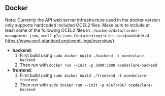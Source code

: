 ## Docker
Note: Currently the API web server infrastructure used in the docker version only supports hardcoded included OCEL2 files.
Make sure to include at least some of the following OCEL2 files in  `./backend/data/`: `order-management.json`, `ocel2-p2p.json`, `ContainerLogistics.json`(available at https://www.ocel-standard.org/event-logs/overview/).


- __backend__:
  1. First build using `sudo docker build ./backend -t ocedeclare-backend`
  2. Then run with `docker run --init -p 3000:3000 ocedeclare-backend`
- __frontend__:
  1. First build using `sudo docker build ./frontend -t ocedeclare-frontend`
  2. Then run with `sudo docker run --init -p 4567:4567 ocedeclare-backend`
